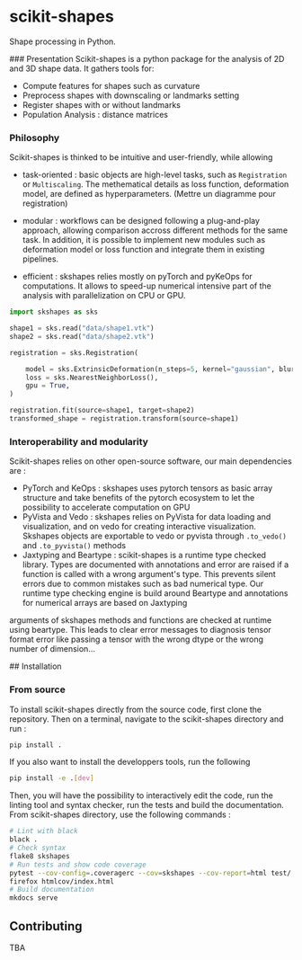 # scikit-shapes
Shape processing in Python.

### Presentation
Scikit-shapes is a python package for the analysis of 2D and 3D shape data. It gathers tools for:

- Compute features for shapes such as curvature
- Preprocess shapes with downscaling or landmarks setting
- Register shapes with or without landmarks
- Population Analysis : distance matrices

### Philosophy

Scikit-shapes is thinked to be intuitive and user-friendly, while allowing 

- task-oriented : basic objects are high-level tasks, such as `Registration` or `Multiscaling`. The methematical details as loss function, deformation model, are defined as hyperparameters. (Mettre un diagramme pour registration)

- modular : workflows can be designed following a plug-and-play approach, allowing comparison accross different methods for the same task. In addition, it is possible to implement new modules such as deformation model or loss function and integrate them in existing pipelines.

- efficient : skshapes relies mostly on pyTorch and pyKeOps for computations. It allows to speed-up numerical intensive part of the analysis with parallelization on CPU or GPU.

```python
import skshapes as sks

shape1 = sks.read("data/shape1.vtk")
shape2 = sks.read("data/shape2.vtk")

registration = sks.Registration(

    model = sks.ExtrinsicDeformation(n_steps=5, kernel="gaussian", blur=0.5),
    loss = sks.NearestNeighborLoss(),
    gpu = True,
)

registration.fit(source=shape1, target=shape2)
transformed_shape = registration.transform(source=shape1)

```


### Interoperability and modularity

Scikit-shapes relies on other open-source software, our main dependencies are :
- PyTorch and KeOps : skshapes uses pytorch tensors as basic array structure and take benefits of the pytorch ecosystem to let the possibility to accelerate computation on GPU
- PyVista and Vedo : skshapes relies on PyVista for data loading and visualization, and on vedo for creating interactive visualization. Skshapes objects are exportable to vedo or pyvista through `.to_vedo()` and `.to_pyvista()` methods
- Jaxtyping and Beartype : scikit-shapes is a runtime type checked library. Types are documented with annotations and error are raised if a function is called with a wrong argument's type. This prevents silent errors due to common mistakes such as bad numerical type. Our runtime type checking engine is build around Beartype and annotations for numerical arrays are based on Jaxtyping

arguments of skshapes methods and functions are checked at runtime using beartype. This leads to clear error messages to diagnosis tensor format error like passing a tensor with the wrong dtype or the wrong number of dimension...


## Installation

### From source

To install scikit-shapes directly from the source code, first clone the repository. Then on a terminal, navigate to the scikit-shapes directory and run :

```bash
pip install .
```

If you also want to install the developpers tools, run the following 

```bash
pip install -e .[dev]
```

Then, you will have the possibility to interactively edit the code, run the linting tool and syntax checker, run the tests and build the documentation. From scikit-shapes directory, use the following commands :

```bash
# Lint with black
black .
# Check syntax
flake8 skshapes
# Run tests and show code coverage
pytest --cov-config=.coveragerc --cov=skshapes --cov-report=html test/
firefox htmlcov/index.html
# Build documentation
mkdocs serve
```


## Contributing

TBA